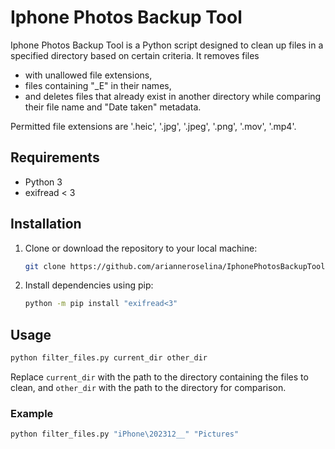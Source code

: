 # Iphone Photos Backup Tool

Iphone Photos Backup Tool is a Python script designed to clean up files in a specified directory based on certain criteria.
It removes files
- with unallowed file extensions,
- files containing "_E" in their names,
- and deletes files that already exist in another directory while comparing their file name and "Date taken" metadata.

Permitted file extensions are '.heic', '.jpg', '.jpeg', '.png', '.mov', '.mp4'.

## Requirements
- Python 3
- exifread < 3

## Installation

1. Clone or download the repository to your local machine:

    ```bash
    git clone https://github.com/arianneroselina/IphonePhotosBackupTool.git
    ```

2. Install dependencies using pip:

    ```bash
    python -m pip install "exifread<3"
    ```

## Usage

```bash
python filter_files.py current_dir other_dir
```

Replace `current_dir` with the path to the directory containing the files to clean,
and `other_dir` with the path to the directory for comparison.

### Example

```bash
python filter_files.py "iPhone\202312__" "Pictures"
```
